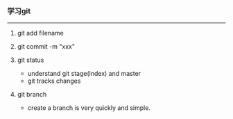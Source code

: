 ### 学习git
---
1. git add filename


2. git commit -m "xxx"
3. git status   
   + understand git stage(index) and master
   + git tracks changes

4. git branch
   + create a branch is very quickly and simple.